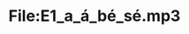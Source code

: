 ---
title: File:E1_a_á_bé_sé.mp3
recording of: a, á, bé, sé
reading speed: slow
speaker: E
license: CC0
---
